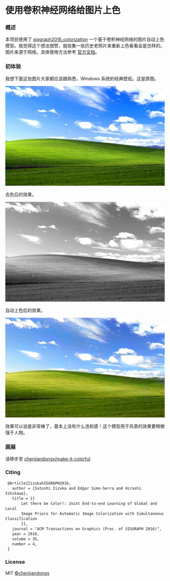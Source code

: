 # 使用卷积神经网络给图片上色

### 概述

本项目使用了 [siggraph2016_colorization](http://hi.cs.waseda.ac.jp/~iizuka/projects/colorization/en/) 一个基于卷积神经网络的图片自动上色模型。我觉得这个想法很赞，就收集一些历史老照片来重新上色看看会是怎样的。图片来源于网络。具体使用方法参考 [官方文档](https://github.com/satoshiiizuka/siggraph2016_colorization)。


### 初体验

我想下面这张图片大家都应该跟熟悉，Windows 系统的经典壁纸。这是原图。
<div align="center">
    <img src="images/windows_xp_origin.jpg">
</div>

去色后的效果。
<div align="center">
    <img src="images/input/windows_xp_input.jpg">
</div>

自动上色后的效果。
<div align="center">
    <img src="images/output/windows_xp_out.png">
</div>

效果可以说是非常棒了，基本上没有什么违和感！这个模型用于风景的效果要稍微强于人物。


### 画展

请移步至 [chenjiandongx/make-it-colorful](http://chenjiandongx/make-it-colorful)


### Citing

```
 @Article{IizukaSIGGRAPH2016,
   author = {Satoshi Iizuka and Edgar Simo-Serra and Hiroshi Ishikawa},
   title = {{
       Let there be Color!: Joint End-to-end Learning of Global and Local 
       Image Priors for Automatic Image Colorization with Simultaneous Classification
       }},
   journal = "ACM Transactions on Graphics (Proc. of SIGGRAPH 2016)",
   year = 2016,
   volume = 35,
   number = 4,
 }
 ```


### License

MIT [©chenjiandongx](https://github.com/chenjiandongx)
